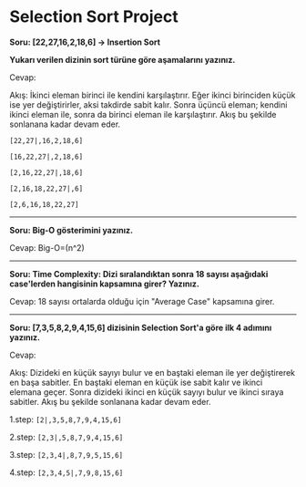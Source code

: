 # Selection Sort Project

**Soru: [22,27,16,2,18,6] -> Insertion Sort**

**Yukarı verilen dizinin sort türüne göre aşamalarını yazınız.**

Cevap:

Akış: İkinci eleman birinci ile kendini karşılaştırır. Eğer ikinci birinciden küçük ise yer değiştirirler, aksi takdirde sabit kalır. Sonra üçüncü eleman; kendini ikinci eleman ile, sonra da birinci eleman ile karşılaştırır. Akış bu şekilde sonlanana kadar devam eder.

`[22,27|,16,2,18,6]`

`[16,22,27|,2,18,6]`

`[2,16,22,27|,18,6]`

`[2,16,18,22,27|,6]`

`[2,6,16,18,22,27]`

---

**Soru: Big-O gösterimini yazınız.**

Cevap: Big-O=(n^2)

---

**Soru: Time Complexity: Dizi sıralandıktan sonra 18 sayısı aşağıdaki case'lerden hangisinin kapsamına girer? Yazınız.**

Cevap: 18 sayısı ortalarda olduğu için "Average Case" kapsamına girer.

---

**Soru: [7,3,5,8,2,9,4,15,6] dizisinin Selection Sort'a göre ilk 4 adımını yazınız.**

Cevap:

Akış: Dizideki en küçük sayıyı bulur ve en baştaki eleman ile yer değiştirerek en başa sabitler. En baştaki eleman en küçük ise sabit kalır ve ikinci elemana geçer. Sonra dizideki ikinci en küçük sayıyı bulur ve ikinci sıraya sabitler. Akış bu şekilde sonlanana kadar devam eder.

1.step: `[2|,3,5,8,7,9,4,15,6]`

2.step: `[2,3|,5,8,7,9,4,15,6]`

3.step: `[2,3,4|,8,7,9,5,15,6]`

4.step: `[2,3,4,5|,7,9,8,15,6]`
